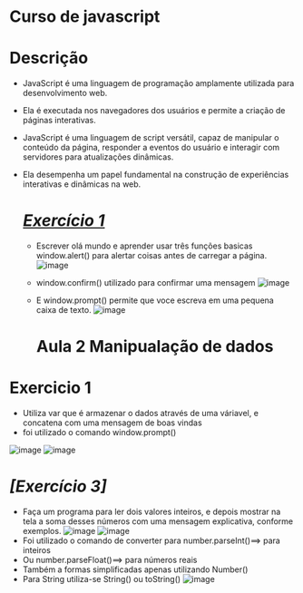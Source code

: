 # Curso de javascript 
# Descrição
* JavaScript é uma linguagem de programação amplamente utilizada para desenvolvimento web. <br>
* Ela é executada nos navegadores dos usuários e permite a criação de páginas interativas.<br>
* JavaScript é uma linguagem de script versátil, capaz de manipular o conteúdo da página, responder a eventos do usuário e interagir com servidores para atualizações dinâmicas. <br>
* Ela desempenha um papel fundamental na construção de experiências interativas e dinâmicas na web.

  # *[Exercício 1 ](https://github.com/ByancaMatos01/javascript/tree/main/Javascript)*
   * Escrever olá mundo e aprender usar três funções basicas window.alert() para alertar coisas antes de carregar a página.<br>
   ![image](https://github.com/ByancaMatos01/javascript/assets/122841376/25bf8e15-9256-4620-b879-067e38e236bd)
   * window.confirm() utilizado para confirmar uma mensagem
     ![image](https://github.com/ByancaMatos01/javascript/assets/122841376/84c0f3d5-69f8-4cd4-9ff6-4c6a8bfacb07)
  * E window.prompt() permite que voce escreva em uma pequena caixa de texto.
    ![image](https://github.com/ByancaMatos01/javascript/assets/122841376/1af6283c-ee6d-4458-865d-e52ea887255d)

    # Aula 2 **Manipualação de dados**

 # Exercicio 1
  * Utiliza var que é armazenar o dados através de uma váriavel, e concatena com uma mensagem de boas vindas
  * foi utilizado o comando window.prompt()

![image](https://github.com/ByancaMatos01/javascript/assets/122841376/c9e7cafe-9dd0-4318-8df3-692f24f9a4d4)
![image](https://github.com/ByancaMatos01/javascript/assets/122841376/b8b56a02-1f63-418c-8fab-b705c7994593)


# *[Exercício 3]*

* Faça um programa para ler dois valores inteiros, e depois mostrar na tela a soma desses números com uma
mensagem explicativa, conforme exemplos.
![image](https://github.com/ByancaMatos01/javascript/assets/122841376/f4712381-c8a2-4e35-800c-559018b567c3)
![image](https://github.com/ByancaMatos01/javascript/assets/122841376/fa77be62-2d7f-4790-8ea2-122b44fc6011)
* Foi utilizado o comando de converter para number.parseInt()==> para inteiros
*  Ou number.parseFloat()==> para números reais
*  Também a formas simplificadas apenas utilizando Number()
*  Para String utiliza-se String() ou toString()
![image](https://github.com/ByancaMatos01/javascript/assets/122841376/3dbeb1df-53db-40ea-854b-236e5eb6c123)

  




    
